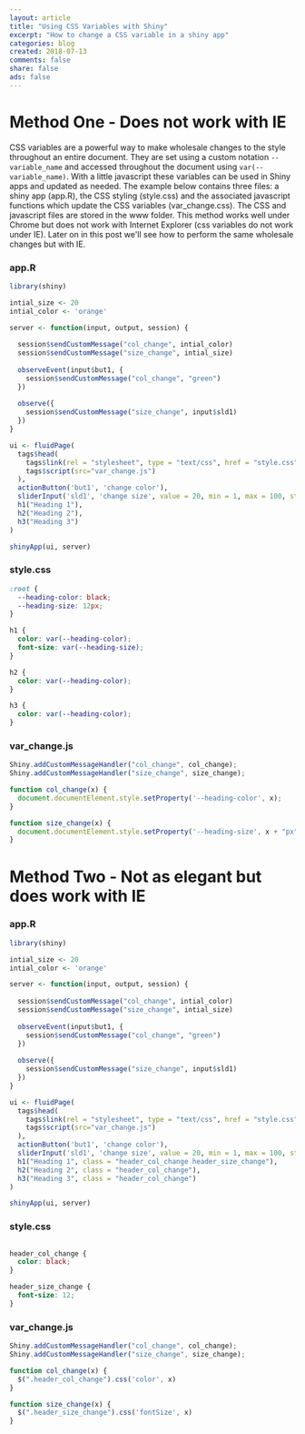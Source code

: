 ```yaml
---
layout: article
title: "Using CSS Variables with Shiny"
excerpt: "How to change a CSS variable in a shiny app"
categories: blog
created: 2018-07-13
comments: false
share: false
ads: false
---
```


# Method One - Does not work with IE

CSS variables are a powerful way to make wholesale changes to the style throughout an entire document.  They are set using a custom notation `--variable_name` and accessed throughout the document using `var(--variable_name)`.  With a little javascript these variables can be used in Shiny apps and updated as needed.  The example below contains three files: a shiny app (app.R), the CSS styling (style.css) and the associated javascript functions which update the CSS variables (var\_change.css).  The CSS and javascript files are stored in the www folder.  This method works well under Chrome but does not work with Internet Explorer (css variables do not work under IE).  Later on in this post we'll see how to perform the same wholesale changes but with IE.

### app.R

```r
library(shiny)

intial_size <- 20
intial_color <- 'orange'

server <- function(input, output, session) {
  
  session$sendCustomMessage("col_change", intial_color)
  session$sendCustomMessage("size_change", intial_size)
  
  observeEvent(input$but1, {
    session$sendCustomMessage("col_change", "green")
  })
  
  observe({
    session$sendCustomMessage("size_change", input$sld1)
  })
}

ui <- fluidPage(
  tags$head(
    tags$link(rel = "stylesheet", type = "text/css", href = "style.css"),
    tags$script(src="var_change.js")
  ),
  actionButton('but1', 'change color'),
  sliderInput('sld1', 'change size', value = 20, min = 1, max = 100, step = 1),
  h1("Heading 1"),
  h2("Heading 2"),
  h3("Heading 3")
)

shinyApp(ui, server)
```

### style.css
```css
:root {
  --heading-color: black;
  --heading-size: 12px;
}

h1 {
  color: var(--heading-color);
  font-size: var(--heading-size);
}

h2 {
  color: var(--heading-color);
}

h3 {
  color: var(--heading-color);
}
```

### var\_change.js
```javascript
Shiny.addCustomMessageHandler("col_change", col_change);
Shiny.addCustomMessageHandler("size_change", size_change);

function col_change(x) {
  document.documentElement.style.setProperty('--heading-color', x);
}

function size_change(x) {
  document.documentElement.style.setProperty('--heading-size', x + "px");
}
```

# Method Two - Not as elegant but does work with IE

### app.R

```r
library(shiny)

intial_size <- 20
intial_color <- 'orange'

server <- function(input, output, session) {
  
  session$sendCustomMessage("col_change", intial_color)
  session$sendCustomMessage("size_change", intial_size)
  
  observeEvent(input$but1, {
    session$sendCustomMessage("col_change", "green")
  })
  
  observe({
    session$sendCustomMessage("size_change", input$sld1)
  })
}

ui <- fluidPage(
  tags$head(
    tags$link(rel = "stylesheet", type = "text/css", href = "style.css"),
    tags$script(src="var_change.js")
  ),
  actionButton('but1', 'change color'),
  sliderInput('sld1', 'change size', value = 20, min = 1, max = 100, step = 1),
  h1("Heading 1", class = "header_col_change header_size_change"),
  h2("Heading 2", class = "header_col_change"),
  h3("Heading 3", class = "header_col_change")
)

shinyApp(ui, server)
```

### style.css
```css

header_col_change {
  color: black;
}

header_size_change {
  font-size: 12;
}
```

### var\_change.js
```javascript
Shiny.addCustomMessageHandler("col_change", col_change);
Shiny.addCustomMessageHandler("size_change", size_change);

function col_change(x) {
  $(".header_col_change").css('color', x)
}

function size_change(x) {
  $(".header_size_change").css('fontSize', x)
}
```

